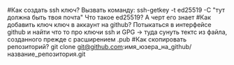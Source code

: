 #Как создать ssh ключ?
Вызвать команду: ssh-getkey -t ed25519 -C "тут должна быть твоя почта"
Что такое ed25519? А черт его знает
#Как добавить ключ ключ в аккаунт на github?
Потыкаться в интерфейсе github и найти что то про ключи ssh и GPG -> туда сунуть тектс из файла, созданного прежде с расширением .pub
#Как скопировать репозиторий?
git clone git@github.com:имя_юзера_на_github/название_репозитория.git
